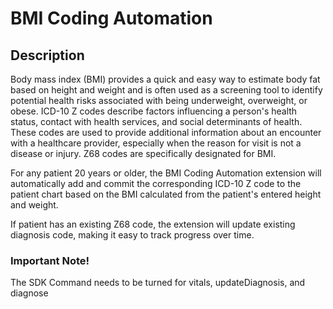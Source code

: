# BMI Coding Automation

## Description

Body mass index (BMI) provides a quick and easy way to estimate body fat based on height and weight and is often used as a screening tool to identify potential health risks associated with being underweight, overweight, or obese. ICD-10 Z codes describe factors influencing a person's health status, contact with health services, and social determinants of health. These codes are used to provide additional information about an encounter with a healthcare provider, especially when the reason for visit is not a disease or injury. Z68 codes are specifically designated for BMI.

For any patient 20 years or older, the BMI Coding Automation extension will automatically add and commit the corresponding ICD-10 Z code to the patient chart based on the BMI calculated from the patient's entered height and weight.

If patient has an existing Z68 code, the extension will update existing diagnosis code, making it easy to track progress over time.

### Important Note!

The SDK Command needs to be turned for vitals, updateDiagnosis, and diagnose

